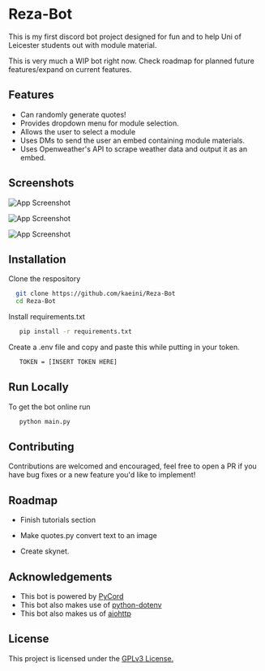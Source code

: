 
# Reza-Bot

This is my first  discord bot project designed for fun and to help Uni of Leicester students out with module material.

This is very much a WIP bot right now. Check roadmap for planned future features/expand on current features.


## Features

- Can randomly generate quotes!
- Provides dropdown menu for module selection.
- Allows the user to select a module
- Uses DMs to send the user an embed containing module materials.
- Uses Openweather's API to scrape weather data and output it as an embed.


## Screenshots

![App Screenshot](https://small.fileditchstuff.me/s6/cKFFoJALGdrugNATUuW.png)

![App Screenshot](https://small.fileditchstuff.me/s6/ubVtieZboIXMoEbGqTJS.png)

![App Screenshot](https://small.fileditchstuff.me/s6/XTDannUIqRiUWkvAyfim.png)


## Installation

Clone the respository

```bash
  git clone https://github.com/kaeini/Reza-Bot
  cd Reza-Bot
```

Install requirements.txt

```bash
   pip install -r requirements.txt
```

Create a .env file and copy and paste this while putting in your token.

```bash
   TOKEN = [INSERT TOKEN HERE]
```


## Run Locally

To get the bot online run

```bash
   python main.py
```


## Contributing

Contributions are welcomed and encouraged, feel free to open a PR if you have bug fixes or a new feature you'd like to implement!


## Roadmap

- Finish tutorials section

- Make quotes.py convert text to an image

- Create skynet.


## Acknowledgements

 - This bot is powered by [PyCord](https://github.com/Pycord-Development/pycord)
 - This bot also makes use of [python-dotenv](https://github.com/theskumar/python-dotenv)
 - This bot also makes us of [aiohttp](https://github.com/aio-libs/aiohttp)


## License

This project is licensed under the [GPLv3 License.](https://choosealicense.com/licenses/gpl-3.0/)

